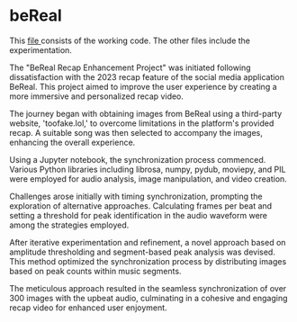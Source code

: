 # beReal
This [file ]([url](https://github.com/arnav7thakur/beReal-Recap-Generator/blob/main/BeReal-Recap-Generator-Generalized%20.ipynb)) consists of the working code. The other files include the experimentation. 
 
The "BeReal Recap Enhancement Project" was initiated following dissatisfaction with the 2023 recap feature of the social media application BeReal. This project aimed to improve the user experience by creating a more immersive and personalized recap video.

The journey began with obtaining images from BeReal using a third-party website, 'toofake.lol,' to overcome limitations in the platform's provided recap. A suitable song was then selected to accompany the images, enhancing the overall experience.

Using a Jupyter notebook, the synchronization process commenced. Various Python libraries including librosa, numpy, pydub, moviepy, and PIL were employed for audio analysis, image manipulation, and video creation.

Challenges arose initially with timing synchronization, prompting the exploration of alternative approaches. Calculating frames per beat and setting a threshold for peak identification in the audio waveform were among the strategies employed.

After iterative experimentation and refinement, a novel approach based on amplitude thresholding and segment-based peak analysis was devised. This method optimized the synchronization process by distributing images based on peak counts within music segments.

The meticulous approach resulted in the seamless synchronization of over 300 images with the upbeat audio, culminating in a cohesive and engaging recap video for enhanced user enjoyment.
